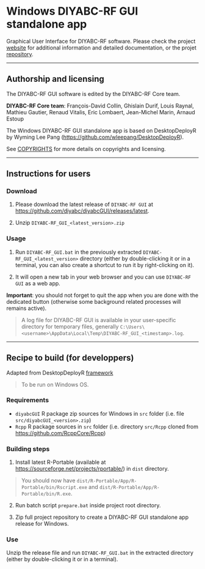 # Windows DIYABC-RF GUI standalone app

Graphical User Interface for DIYABC-RF software. Please check the project [website](https://diyabc.github.io/) for additional information and detailed documentation, or the projet [repository](https://github.com/diyabc/diyabcGUI).

---

## Authorship and licensing

The DIYABC-RF GUI software is edited by the DIYABC-RF Core team.

**DIYABC-RF Core team**: François-David Collin, Ghislain Durif, Louis Raynal, 
Mathieu Gautier, Renaud Vitalis, Eric Lombaert, Jean-Michel Marin, Arnaud Estoup

The Windows DIYABC-RF GUI standalone app is based on DesktopDeployR by Wyming Lee Pang (https://github.com/wleepang/DesktopDeployR).

See [COPYRIGHTS](./COPYRIGHTS) for more details on copyrights and licensing.

---

## Instructions for users

### Download

1. Please download the latest release of `DIYABC-RF GUI` at <https://github.com/diyabc/diyabcGUI/releases/latest>.

2. Unzip `DIYABC-RF_GUI_<latest_version>.zip`

### Usage

1. Run `DIYABC-RF_GUI.bat` in the previously extracted `DIYABC-RF_GUI_<latest_version>` directory (either by double-clicking it or in a terminal, you can also create a shortcut to run it by right-clicking on it).

2. It will open a new tab in your web browser and you can use `DIYABC-RF GUI` as a web app.

**Important**: you should not forget to quit the app when you are done with the dedicated button (otherwise some background related processes will remains active).

> A log file for DIYABC-RF GUI is available in your user-specific directory for temporary files, generally `C:\Users\<username>\AppData\Local\Temp\DIYABC-RF_GUI_<timestamp>.log`.

---

## Recipe to build (for developpers)

Adapted from DesktopDeployR [framework](./DesktopDeployR.md)

> To be run on Windows OS.

### Requirements

- `diyabcGUI` R package zip sources for Windows in `src` folder (i.e. file `src/diyabcGUI_<version>.zip`)
- `Rcpp` R package sources in `src` folder (i.e. directory `src/Rcpp` cloned from https://github.com/RcppCore/Rcpp)

### Building steps

1. Install latest R-Portable (available at https://sourceforge.net/projects/rportable/) in `dist` directory.

> You should now have `dist/R-Portable/App/R-Portable/bin/Rscript.exe` and `dist/R-Portable/App/R-Portable/bin/R.exe`.

2. Run batch script `prepare.bat` inside project root directory.

3. Zip full project repository to create a DIYABC-RF GUI standalone app release for Windows.

### Use

Unzip the release file and run `DIYABC-RF_GUI.bat` in the extracted directory (either by double-clicking it or in a terminal).
